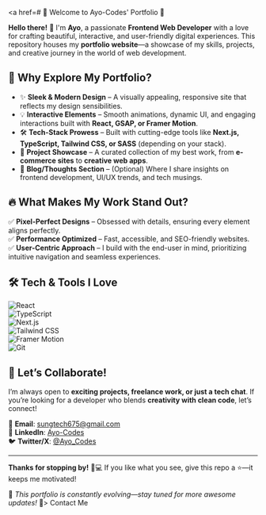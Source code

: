 <a href=# 🌟 Welcome to Ayo-Codes' Portfolio 🌟  

**Hello there!** 👋 I'm **Ayo**, a passionate **Frontend Web Developer** with a love for crafting beautiful, interactive, and user-friendly digital experiences. This repository houses my **portfolio website**—a showcase of my skills, projects, and creative journey in the world of web development.  

## 🚀 **Why Explore My Portfolio?**  

- ✨ **Sleek & Modern Design** – A visually appealing, responsive site that reflects my design sensibilities.  
- 💡 **Interactive Elements** – Smooth animations, dynamic UI, and engaging interactions built with **React, GSAP, or Framer Motion**.  
- 🛠 **Tech-Stack Prowess** – Built with cutting-edge tools like **Next.js, TypeScript, Tailwind CSS, or SASS** (depending on your stack).  
- 📂 **Project Showcase** – A curated collection of my best work, from **e-commerce sites** to **creative web apps**.  
- 📝 **Blog/Thoughts Section** – (Optional) Where I share insights on frontend development, UI/UX trends, and tech musings.  

## 🔥 **What Makes My Work Stand Out?**  

✅ **Pixel-Perfect Designs** – Obsessed with details, ensuring every element aligns perfectly.  
✅ **Performance Optimized** – Fast, accessible, and SEO-friendly websites.  
✅ **User-Centric Approach** – I build with the end-user in mind, prioritizing intuitive navigation and seamless experiences.  

## 🛠 **Tech & Tools I Love**  

![React](https://img.shields.io/badge/-React-61DAFB?logo=react&logoColor=white)  
![TypeScript](https://img.shields.io/badge/-TypeScript-3178C6?logo=typescript&logoColor=white)  
![Next.js](https://img.shields.io/badge/-Next.js-000000?logo=next.js&logoColor=white)  
![Tailwind CSS](https://img.shields.io/badge/-Tailwind%20CSS-06B6D4?logo=tailwind-css&logoColor=white)  
![Framer Motion](https://img.shields.io/badge/-Framer%20Motion-0055FF?logo=framer&logoColor=white)  
![Git](https://img.shields.io/badge/-Git-F05032?logo=git&logoColor=white)  

## 🌈 **Let’s Collaborate!**  

I’m always open to **exciting projects, freelance work, or just a tech chat**. If you’re looking for a developer who blends **creativity with clean code**, let’s connect!  

📩 **Email**: [sungtech675@gmail.com](mailto:sungtech675@gmail.com)  
💼 **LinkedIn**: [Ayo-Codes](https://linkedin.com/in/yourprofile)  
🐦 **Twitter/X**: [@Ayo_Codes](https://x.com/sung_tech)  

---  

**Thanks for stopping by!** 🎨💻 If you like what you see, give this repo a ⭐—it keeps me motivated!  

🚧 *This portfolio is constantly evolving—stay tuned for more awesome updates!* 🚧>
    Contact Me
</a>

